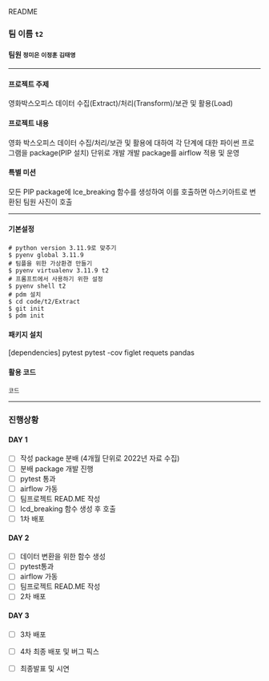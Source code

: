 README

### 팀 이름 `t2`
#### 팀원 `정미은` `이정훈` `김태영`
***
#### 프로젝트 주제

영화박스오피스 데이터 수집(Extract)/처리(Transform)/보관 및 활용(Load)

#### 프로젝트 내용

영화 박스오피스 데이터 수집/처리/보관 및 활용에 대하여 
각 단계에 대한 파이썬 프로그램을 package(PIP 설치) 단위로  개발
개발 package를 airflow 적용 및 운영

#### 특별 미션
 
모든 PIP package에 Ice_breaking 함수를 생성하여 이를 호출하면 
아스키아트로 변환된 팀원 사진이 호출
***
#### 기본설정
```
# python version 3.11.9로 맞추기
$ pyenv global 3.11.9
# 팀플을 위한 가상환경 만들기
$ pyenv virtualenv 3.11.9 t2
# 프롬프트에서 사용하기 위한 설정
$ pyenv shell t2
# pdm 설치
$ cd code/t2/Extract
$ git init
$ pdm init
```
#### 패키지 설치 
[dependencies]
pytest
pytest -cov
figlet
requets
pandas

#### 활용 코드
```
코드
```
***
### 진행상황 

#### DAY 1 
- [ ] 작성 package 분배 (4개월 단위로 2022년 자료 수집)
- [ ] 분배 package  개발 진행
- [ ] pytest 통과
- [ ] airflow 가동
- [ ] 팀프로젝트 READ.ME 작성
- [ ] Icd_breaking 함수 생성 후 호출
- [ ] 1차 배포

#### DAY 2
- [ ] 데이터 변환을 위한 함수 생성
- [ ] pytest통과
- [ ] airflow 가동
- [ ] 팀프로젝트 READ.ME 작성
- [ ] 2차 배포

#### DAY 3
- [ ] 3차 배포
- [ ] 4차 최종 배포  및 버그 픽스 
- [ ] 최종발표 및 시연

